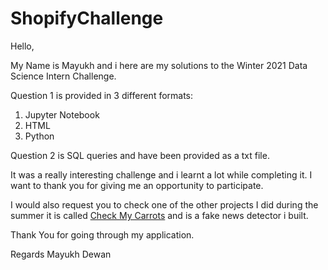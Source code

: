 # ShopifyChallenge

Hello,

My Name is Mayukh and i here are my solutions to the Winter 2021 Data Science Intern Challenge.

Question 1 is provided in 3 different formats:
  1. Jupyter Notebook
  2. HTML
  3. Python
  
Question 2 is SQL queries and have been provided as a txt file.

It was a really interesting challenge and i learnt a lot while completing it. I want to thank you for giving me an opportunity to participate.

I would also request you to check one of the other projects I did during the summer it is called [Check My Carrots](https://github.com/mayukh3333/CheckMyCarrots) and is a fake news detector i built.

Thank You for going through my application.

Regards
Mayukh Dewan
